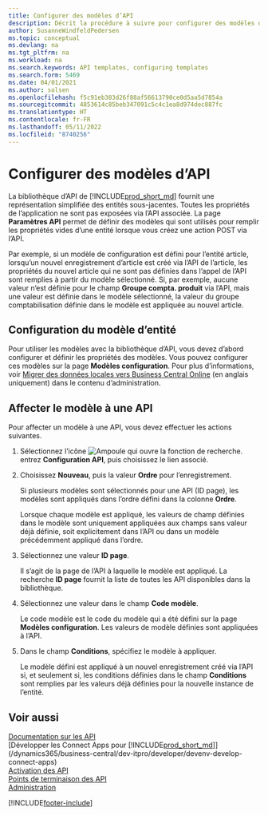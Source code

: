```yaml
---
title: Configurer des modèles d’API
description: Décrit la procédure à suivre pour configurer des modèles d’API pour Dynamics 365 Business Central.
author: SusanneWindfeldPedersen
ms.topic: conceptual
ms.devlang: na
ms.tgt_pltfrm: na
ms.workload: na
ms.search.keywords: API templates, configuring templates
ms.search.form: 5469
ms.date: 04/01/2021
ms.author: solsen
ms.openlocfilehash: f5c91eb303d26f88af56613790ce0d5aa5d7854a
ms.sourcegitcommit: 4853614c85beb347091c5c4c1ea8d974dec887fc
ms.translationtype: HT
ms.contentlocale: fr-FR
ms.lasthandoff: 05/11/2022
ms.locfileid: "8740256"
---
```

# <a name="configure-api-templates"></a>Configurer des modèles d’API

La bibliothèque d’API de [!INCLUDE[prod_short_md](includes/prod_short.md)] fournit une représentation simplifiée des entités sous-jacentes. Toutes les propriétés de l’application ne sont pas exposées via l’API associée. La page **Paramètres API** permet de définir des modèles qui sont utilisés pour remplir les propriétés vides d’une entité lorsque vous créez une action POST via l’API. 

Par exemple, si un modèle de configuration est défini pour l’entité article, lorsqu’un nouvel enregistrement d’article est créé via l’API de l’article, les propriétés du nouvel article qui ne sont pas définies dans l’appel de l’API sont remplies à partir du modèle sélectionné. Si, par exemple, aucune valeur n’est définie pour le champ **Groupe compta. produit** via l’API, mais une valeur est définie dans le modèle sélectionné, la valeur du groupe comptabilisation définie dans le modèle est appliquée au nouvel article. 

## <a name="setting-up-the-entity-template"></a>Configuration du modèle d’entité

Pour utiliser les modèles avec la bibliothèque d’API, vous devez d’abord configurer et définir les propriétés des modèles. Vous pouvez configurer ces modèles sur la page **Modèles configuration**. Pour plus d’informations, voir [Migrer des données locales vers Business Central Online](/dynamics365/business-central/dev-itpro/administration/migrate-data) (en anglais uniquement) dans le contenu d’administration.  

## <a name="assign-the-template-to-an-api"></a>Affecter le modèle à une API

Pour affecter un modèle à une API, vous devez effectuer les actions suivantes.

1. Sélectionnez l’icône ![Ampoule qui ouvre la fonction de recherche.](media/ui-search/search_small.png "Dites-moi ce que vous voulez faire") entrez **Configuration API**, puis choisissez le lien associé.
2. Choisissez **Nouveau**, puis la valeur **Ordre** pour l’enregistrement.  

    Si plusieurs modèles sont sélectionnés pour une API (ID page), les modèles sont appliqués dans l’ordre défini dans la colonne **Ordre**.  

    Lorsque chaque modèle est appliqué, les valeurs de champ définies dans le modèle sont uniquement appliquées aux champs sans valeur déjà définie, soit explicitement dans l’API ou dans un modèle précédemment appliqué dans l’ordre.  
3. Sélectionnez une valeur **ID page**.  

    Il s’agit de la page de l’API à laquelle le modèle est appliqué. La recherche **ID page** fournit la liste de toutes les API disponibles dans la bibliothèque.
4. Sélectionnez une valeur dans le champ **Code modèle**.  

    Le code modèle est le code du modèle qui a été défini sur la page **Modèles configuration**. Les valeurs de modèle définies sont appliquées à l’API.  
5. Dans le champ **Conditions**, spécifiez le modèle à appliquer.  

    Le modèle défini est appliqué à un nouvel enregistrement créé via l’API si, et seulement si, les conditions définies dans le champ **Conditions** sont remplies par les valeurs déjà définies pour la nouvelle instance de l’entité.

## <a name="see-also"></a>Voir aussi

[Documentation sur les API](/dynamics-nav/fin-graph)  
[Développer les Connect Apps pour [!INCLUDE[prod_short_md](includes/prod_short.md)]](/dynamics365/business-central/dev-itpro/developer/devenv-develop-connect-apps)  
[Activation des API](/dynamics-nav/enabling-apis-for-dynamics-nav)  
[Points de terminaison des API](/dynamics-nav/endpoints-apis-for-dynamics)  
[Administration](admin-setup-and-administration.md)

[!INCLUDE[footer-include](includes/footer-banner.md)]